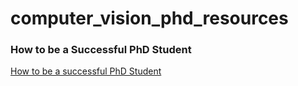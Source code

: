 # computer_vision_phd_resources

### How to be a Successful PhD Student
[How to be a successful PhD Student](https://people.cs.umass.edu/~wallach/how_to_be_a_successful_phd_student.pdf)
